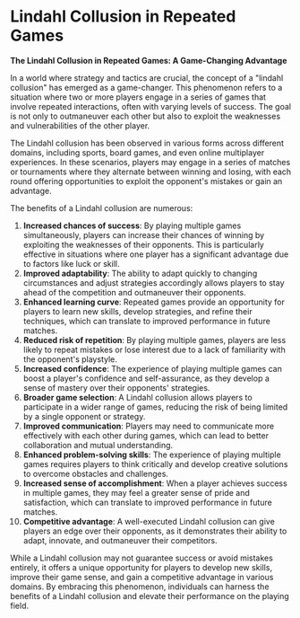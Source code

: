 # Lindahl Collusion in Repeated Games

**The Lindahl Collusion in Repeated Games: A Game-Changing Advantage**

In a world where strategy and tactics are crucial, the concept of a "lindahl collusion" has emerged as a game-changer. This phenomenon refers to a situation where two or more players engage in a series of games that involve repeated interactions, often with varying levels of success. The goal is not only to outmaneuver each other but also to exploit the weaknesses and vulnerabilities of the other player.

The Lindahl collusion has been observed in various forms across different domains, including sports, board games, and even online multiplayer experiences. In these scenarios, players may engage in a series of matches or tournaments where they alternate between winning and losing, with each round offering opportunities to exploit the opponent's mistakes or gain an advantage.

The benefits of a Lindahl collusion are numerous:

1. **Increased chances of success**: By playing multiple games simultaneously, players can increase their chances of winning by exploiting the weaknesses of their opponents. This is particularly effective in situations where one player has a significant advantage due to factors like luck or skill.
2. **Improved adaptability**: The ability to adapt quickly to changing circumstances and adjust strategies accordingly allows players to stay ahead of the competition and outmaneuver their opponents.
3. **Enhanced learning curve**: Repeated games provide an opportunity for players to learn new skills, develop strategies, and refine their techniques, which can translate to improved performance in future matches.
4. **Reduced risk of repetition**: By playing multiple games, players are less likely to repeat mistakes or lose interest due to a lack of familiarity with the opponent's playstyle.
5. **Increased confidence**: The experience of playing multiple games can boost a player's confidence and self-assurance, as they develop a sense of mastery over their opponents' strategies.
6. **Broader game selection**: A Lindahl collusion allows players to participate in a wider range of games, reducing the risk of being limited by a single opponent or strategy.
7. **Improved communication**: Players may need to communicate more effectively with each other during games, which can lead to better collaboration and mutual understanding.
8. **Enhanced problem-solving skills**: The experience of playing multiple games requires players to think critically and develop creative solutions to overcome obstacles and challenges.
9. **Increased sense of accomplishment**: When a player achieves success in multiple games, they may feel a greater sense of pride and satisfaction, which can translate to improved performance in future matches.
10. **Competitive advantage**: A well-executed Lindahl collusion can give players an edge over their opponents, as it demonstrates their ability to adapt, innovate, and outmaneuver their competitors.

While a Lindahl collusion may not guarantee success or avoid mistakes entirely, it offers a unique opportunity for players to develop new skills, improve their game sense, and gain a competitive advantage in various domains. By embracing this phenomenon, individuals can harness the benefits of a Lindahl collusion and elevate their performance on the playing field.
